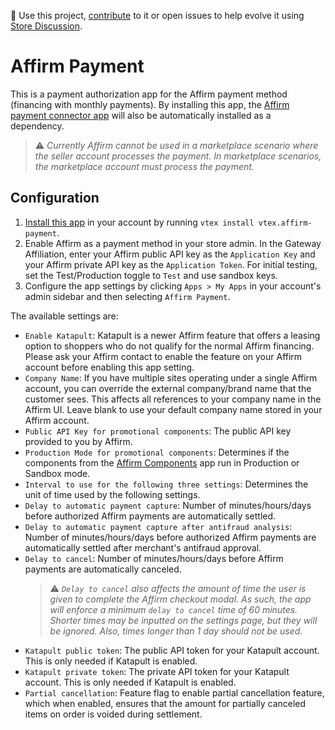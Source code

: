 📢 Use this project, [contribute](https://github.com/vtex-apps/affirm-payment) to it or open issues to help evolve it using [Store Discussion](https://github.com/vtex-apps/store-discussion).

# Affirm Payment

This is a payment authorization app for the Affirm payment method (financing with monthly payments). By installing this app, the [Affirm payment connector app](https://github.com/vtex-apps/affirm-api) will also be automatically installed as a dependency.

> ⚠️ _Currently Affirm cannot be used in a marketplace scenario where the seller account processes the payment. In marketplace scenarios, the marketplace account must process the payment._

## Configuration

1. [Install this app](https://vtex.io/docs/recipes/development/installing-an-app/) in your account by running `vtex install vtex.affirm-payment`.
2. Enable Affirm as a payment method in your store admin. In the Gateway Affiliation, enter your Affirm public API key as the `Application Key` and your Affirm private API key as the `Application Token`. For initial testing, set the Test/Production toggle to `Test` and use sandbox keys.
3. Configure the app settings by clicking `Apps > My Apps` in your account's admin sidebar and then selecting `Affirm Payment`.

The available settings are:

- `Enable Katapult`: Katapult is a newer Affirm feature that offers a leasing option to shoppers who do not qualify for the normal Affirm financing. Please ask your Affirm contact to enable the feature on your Affirm account before enabling this app setting.
- `Company Name`: If you have multiple sites operating under a single Affirm account, you can override the external company/brand name that the customer sees. This affects all references to your company name in the Affirm UI. Leave blank to use your default company name stored in your Affirm account.
- `Public API Key for promotional components`: The public API key provided to you by Affirm.
- `Production Mode for promotional components`: Determines if the components from the [Affirm Components](https://github.com/vtex-apps/affirm-components) app run in Production or Sandbox mode.
- `Interval to use for the following three settings`: Determines the unit of time used by the following settings.
- `Delay to automatic payment capture`: Number of minutes/hours/days before authorized Affirm payments are automatically settled.
- `Delay to automatic payment capture after antifraud analysis`: Number of minutes/hours/days before authorized Affirm payments are automatically settled after merchant's antifraud approval.
- `Delay to cancel`: Number of minutes/hours/days before Affirm payments are automatically canceled.
  > ⚠️ _`Delay to cancel` also affects the amount of time the user is given to complete the Affirm checkout modal. As such, the app will enforce a minimum `delay to cancel` time of 60 minutes. Shorter times may be inputted on the settings page, but they will be ignored. Also, times longer than 1 day should not be used._
- `Katapult public token`: The public API token for your Katapult account. This is only needed if Katapult is enabled.
- `Katapult private token`: The private API token for your Katapult account. This is only needed if Katapult is enabled.
- `Partial cancellation`: Feature flag to enable partial cancellation feature, which when enabled, ensures that the amount for partially canceled items on order is voided during settlement.
